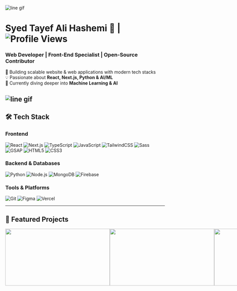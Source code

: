 ![line gif](https://github.com/user-attachments/assets/27a9d306-fc26-47ea-8589-56952babfd75)

# Syed Tayef Ali Hashemi 👋 |__![Profile Views](https://komarev.com/ghpvc/?username=syedtayefali369&color=blue)__


### Web Developer | Front-End Specialist | Open-Source Contributor

🚀 Building scalable website & web applications with modern tech stacks  
💡 Passionate about **React, Next.js, Python & AI/ML**  
🌱 Currently diving deeper into **Machine Learning & AI**  

![line gif](https://github.com/user-attachments/assets/369c567f-f9c2-4a8b-b265-eef2837d0b65)
---

## 🛠 Tech Stack

### **Frontend**
![React](https://img.shields.io/badge/React-20232A?logo=react&logoColor=61DAFB)
![Next.js](https://img.shields.io/badge/Next.js-000000?logo=nextdotjs&logoColor=white)
![TypeScript](https://img.shields.io/badge/TypeScript-3178C6?logo=typescript&logoColor=white)
![JavaScript](https://img.shields.io/badge/JavaScript-F7DF1E?logo=javascript&logoColor=black)
![TailwindCSS](https://img.shields.io/badge/Tailwind_CSS-38B2AC?logo=tailwind-css&logoColor=white)
![Sass](https://img.shields.io/badge/Sass-CC6699?logo=sass&logoColor=white)
![GSAP](https://img.shields.io/badge/GSAP-88CE02?logo=greensock&logoColor=white)
![HTML5](https://img.shields.io/badge/HTML5-E34F26?logo=html5&logoColor=white)
![CSS3](https://img.shields.io/badge/CSS3-1572B6?logo=css3&logoColor=white)

### **Backend & Databases**
![Python](https://img.shields.io/badge/Python-3776AB?logo=python&logoColor=white)
![Node.js](https://img.shields.io/badge/Node.js-339933?logo=nodedotjs&logoColor=white)
![MongoDB](https://img.shields.io/badge/MongoDB-47A248?logo=mongodb&logoColor=white)
![Firebase](https://img.shields.io/badge/Firebase-FFCA28?logo=firebase&logoColor=black)

### **Tools & Platforms**
![Git](https://img.shields.io/badge/Git-F05032?logo=git&logoColor=white)
![Figma](https://img.shields.io/badge/Figma-F24E1E?logo=figma&logoColor=white)
![Vercel](https://img.shields.io/badge/Vercel-000000?logo=vercel&logoColor=white)

---

## 🚀 Featured Projects

<div align="center" style="display: flex;">
    <a href="https://mohammad-tayef-github-io.vercel.app/">
        <img src="./assets/portfolio.ss.png" width=330 height=180/>
    </a>

<div align="center" style="display: flex;">
    <a href="https://mohammad-tayef-github-io.vercel.app/">
        <img src="./assets/hackathons.png" width=330 height=180/>
    </a>
<br/>
<div align="center" style="display: flex;">
    <a href="https://github.com/DIMFLIX-Hackathons](https://mohammad-tayef-github-io.vercel.app/">
        <img src="./assets/hackathons.png" width=330 height=180/>
    </a>
<div align="center" style="display: flex;">
    <a href="https://github.com/DIMFLIX-Hackathons](https://mohammad-tayef-github-io.vercel.app/">
        <img src="./assets/hackathons.png" width=330 height=180/>
    </a>

  
### [Portfolio Website](https://mohammad-tayef-github-io.vercel.app/)
Interactive personal portfolio with animations  
**Tech:** GSAP, Sass, JavaScript  
[🔗 Live Demo](https://mohammad-tayef-github-io.vercel.app/) | [📂 Code](https://github.com/syedtayefali369/Syed-Tayef.Portfolio.github.io)

### [E-Commerce Store](https://syedtayefali369.github.io/E-Commerce-website.github.io/)
Modern e-commerce platform with dynamic UI  
**Tech:** React, Tailwind, Firebase  
[🔗 Live Demo](https://syedtayefali369.github.io/e-commerce-website.github.io/) | [📂 Code](https://github.com/syedtayefali369/e-commerce-website.github.io)

### 📊 GitHub Stats

![Top Languages](https://github-readme-stats.vercel.app/api/top-langs/?username=syedtayefali369&layout=compact&theme=tokyonight)

[![GitHub Streak](https://streak-stats.demolab.com/?user=syedtayefali369)](https://git.io/streak-stats)

[![Tayef GitHub activity graph](https://github-readme-activity-graph.vercel.app/graph?username=syedtayefali369&theme=github-compact&bg_color=000000&line=009A22&point=98FB98&color=00FF2B&title_color=00FF2B&area=true)](https://github.com/ashutosh00710/github-readme-activity-graph)


---

## 📫 Let's Connect

[![LinkedIn](https://img.shields.io/badge/LinkedIn-0A66C2?logo=linkedin&logoColor=white)](https://www.linkedin.com/in/md-tayef-a68a4a352/)
[![Twitter](https://img.shields.io/badge/Twitter-1DA1F2?logo=x&logoColor=white)](https://x.com/Tay3fM6854)
[![Email](https://img.shields.io/badge/Email-D14836?logo=gmail&logoColor=white)](mailto:tayefrules@gmail.com)

---

⭐ **Fun Fact:** I automate boring tasks with Python scripts!
